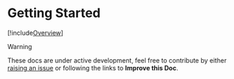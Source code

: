 # Getting Started

[!include[Overview](~/articles/overview.md)]

> [!Warning]
> These docs are under active development, feel free to contribute by either [raising an issue](https://github.com/bonsai-rx/zeromq/issues) or following the links to **Improve this Doc**.